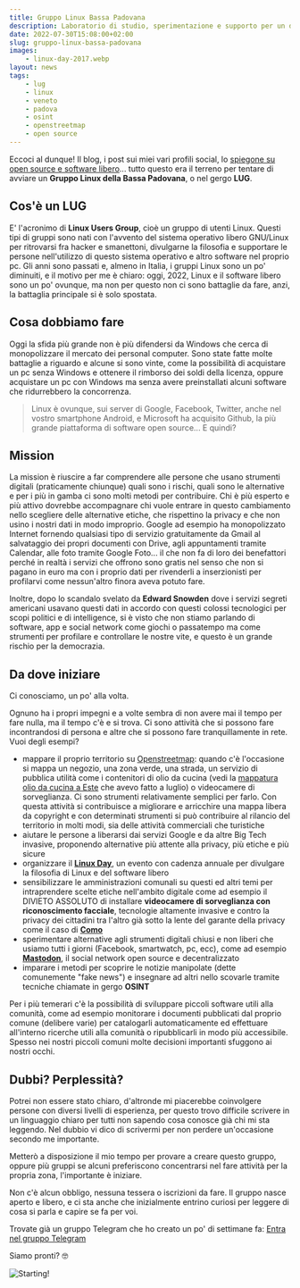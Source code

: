 ```yaml
---
title: Gruppo Linux Bassa Padovana
description: Laboratorio di studio, sperimentazione e supporto per un digitale aperto, etico e libero
date: 2022-07-30T15:08:00+02:00
slug: gruppo-linux-bassa-padovana
images:
    - linux-day-2017.webp
layout: news
tags:
    - lug
    - linux
    - veneto
    - padova
    - osint
    - openstreetmap
    - open source
---
```


Eccoci al dunque! Il blog, i post sui miei vari profili social, lo [spiegone su open source e software libero](/news/software-libero-open-source-spiegone)... tutto questo era il terreno per tentare di avviare un **Gruppo Linux della Bassa Padovana**, o nel gergo **LUG**.

## Cos'è un LUG
E' l'acronimo di **Linux Users Group**, cioè un gruppo di utenti Linux. Questi tipi di gruppi sono nati con l'avvento del sistema operativo libero GNU/Linux per ritrovarsi fra hacker e smanettoni, divulgarne la filosofia e supportare le persone nell'utilizzo di questo sistema operativo e altro software nel proprio pc. Gli anni sono passati e, almeno in Italia, i gruppi Linux sono un po' diminuiti, e il motivo per me è chiaro: oggi, 2022, Linux e il software libero sono un po' ovunque, ma non per questo non ci sono battaglie da fare, anzi, la battaglia principale si è solo spostata.

## Cosa dobbiamo fare
Oggi la sfida più grande non è più difendersi da Windows che cerca di monopolizzare il mercato dei personal computer. Sono state fatte molte battaglie a riguardo e alcune si sono vinte, come la possibilità di acquistare un pc senza Windows e ottenere il rimborso dei soldi della licenza, oppure acquistare un pc con Windows ma senza avere preinstallati alcuni software che ridurrebbero la concorrenza.

> Linux è ovunque, sui server di Google, Facebook, Twitter, anche nel vostro smartphone Android, e Microsoft ha acquisito Github, la più grande piattaforma di software open source... E quindi?

## Mission
La mission è riuscire a far comprendere alle persone che usano strumenti digitali (praticamente chiunque) quali sono i rischi, quali sono le alternative e per i più in gamba ci sono molti metodi per contribuire. Chi è più esperto e più attivo dovrebbe accompagnare chi vuole entrare in questo cambiamento nello scegliere delle alternative etiche, che rispettino la privacy e che non usino i nostri dati in modo improprio. Google ad esempio ha monopolizzato Internet fornendo qualsiasi tipo di servizio gratuitamente da Gmail al salvataggio dei propri documenti con Drive, agli appuntamenti tramite Calendar, alle foto tramite Google Foto... il che non fa di loro dei benefattori perché in realtà i servizi che offrono sono gratis nel senso che non si pagano in euro ma con i proprio dati per rivenderli a inserzionisti per profilarvi come nessun'altro finora aveva potuto fare.

Inoltre, dopo lo scandalo svelato da **Edward Snowden** dove i servizi segreti americani usavano questi dati in accordo con questi colossi tecnologici per scopi politici e di intelligence, si è visto che non stiamo parlando di software, app e social network come giochi o passatempo ma come strumenti per profilare e controllare le nostre vite, e questo è un grande rischio per la democrazia.

## Da dove iniziare
Ci conosciamo, un po' alla volta.

Ognuno ha i propri impegni e a volte sembra di non avere mai il tempo per fare nulla, ma il tempo c'è e si trova. Ci sono attività che si possono fare incontrandosi di persona e altre che si possono fare tranquillamente in rete. Vuoi degli esempi?
- mappare il proprio territorio su [Openstreetmap](https://wiki.openstreetmap.org/wiki/IT:Pagina_Principale): quando c'è l'occasione si mappa un negozio, una zona verde, una strada, un servizio di pubblica utilità come i contenitori di olio da cucina (vedi la [mappatura olio da cucina a Este](/progetti/mappatura-raccoglitori-olio/) che avevo fatto a luglio) o videocamere di sorveglianza. Ci sono strumenti relativamente semplici per farlo. Con questa attività si contribuisce a migliorare e arricchire una mappa libera da copyright e con determinati strumenti si può contribuire al rilancio del territorio in molti modi, sia delle attività commerciali che turistiche
- aiutare le persone a liberarsi dai servizi Google e da altre Big Tech invasive, proponendo alternative più attente alla privacy, più etiche e più sicure
- organizzare il **[Linux Day](https://www.linuxday.it/)**, un evento con cadenza annuale per divulgare la filosofia di Linux e del software libero
- sensibilizzare le amministrazioni comunali su questi ed altri temi per intraprendere scelte etiche nell'ambito digitale come ad esempio il DIVIETO ASSOLUTO di installare **videocamere di sorveglianza con riconoscimento facciale**, tecnologie altamente invasive e contro la privacy dei cittadini tra l'altro già sotto la lente del garante della privacy come il caso di **[Como](https://comozero.it/attualita/como-telecamere-riconoscimento-facciale-philip-di-salvo-wired/)**
- sperimentare alternative agli strumenti digitali chiusi e non liberi che usiamo tutti i giorni (Facebook, smartwatch, pc, ecc), come ad esempio **[Mastodon](https://mastodon.it/)**, il social network open source e decentralizzato
- imparare i metodi per scoprire le notizie manipolate (dette comunemente "fake news") e insegnare ad altri nello scovarle tramite tecniche chiamate in gergo **OSINT**

Per i più temerari c'è la possibilità di sviluppare piccoli software utili alla comunità, come ad esempio monitorare i documenti pubblicati dal proprio comune (delibere varie) per catalogarli automaticamente ed effettuare all'interno ricerche utili alla comunità o ripubblicarli in modo più accessibile. Spesso nei nostri piccoli comuni molte decisioni importanti sfuggono ai nostri occhi.

## Dubbi? Perplessità?
Potrei non essere stato chiaro, d'altronde mi piacerebbe coinvolgere persone con diversi livelli di esperienza, per questo trovo difficile scrivere in un linguaggio chiaro per tutti non sapendo cosa conosce già chi mi sta leggendo. Nel dubbio vi dico di scrivermi per non perdere un'occasione secondo me importante.

Metterò a disposizione il mio tempo per provare a creare questo gruppo, oppure più gruppi se alcuni preferiscono concentrarsi nel fare attività per la propria zona, l'importante è iniziare.

Non c'è alcun obbligo, nessuna tessera o iscrizioni da fare. Il gruppo nasce aperto e libero, e ci sta anche che inizialmente entrino curiosi per leggere di cosa si parla e capire se fa per voi.

Trovate già un gruppo Telegram che ho creato un po' di settimane fa:
[Entra nel gruppo Telegram](https://t.me/+zDpqvooaQWU2OWRk)

Siamo pronti? 🤓

![Starting!](https://media1.giphy.com/media/l0IyjiXOXTX6Yemsg/giphy.gif?cid=790b76119e3f834a54d04cd0ce5e2197ba09c7387347c9ef&rid=giphy.gif&ct=g)